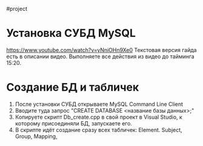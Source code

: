 #project
# Установка СУБД MySQL
https://www.youtube.com/watch?v=yNniOHn9Xe0
Текстовая версия гайда есть в описании видео.
Выполняете все действия из видео до тайминга 15:20.
# Создание БД и табличек
1. После установки СУБД открываете MySQL Command Line Client
2. Вводите туда запрос "CREATE DATABASE <название базы данных>;"
3. Копируете скрипт Db_create.cpp в свой проект в Visual Studio, к которому присоединяли БД, запускаете его.
4. В скрипте идёт создание сразу всех табличек: Element. Subject, Group, Mapping, 